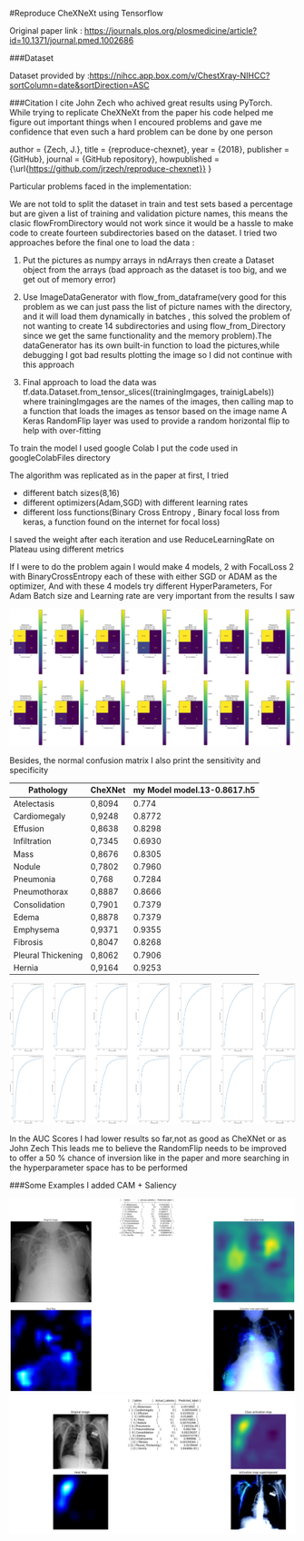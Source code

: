 #Reproduce CheXNeXt using Tensorflow

Original paper link : https://journals.plos.org/plosmedicine/article?id=10.1371/journal.pmed.1002686

###Dataset

Dataset provided by :https://nihcc.app.box.com/v/ChestXray-NIHCC?sortColumn=date&sortDirection=ASC

###Citation
I cite John Zech who achived great results using PyTorch.
While trying to replicate CheXNeXt from the paper his code helped me figure out important things when I encoured problems 
and gave me confidence that even such a hard problem can be done by one person

  author = {Zech, J.},
  title = {reproduce-chexnet},
  year = {2018},
  publisher = {GitHub},
  journal = {GitHub repository},
  howpublished = {\url{https://github.com/jrzech/reproduce-chexnet}}
}


Particular problems faced in the implementation:

We are not told to split the dataset in train and test sets based a percentage but are given a list of training and validation picture names,
this means the clasic flowFromDirectory would not work since it would be a hassle to make code to create fourteen subdirectories based on the dataset.
I tried two approaches before the final one to load the data :

1. Put the pictures as numpy arrays in ndArrays then create a Dataset object from the arrays
(bad approach as the dataset is too big, and we get out of memory error)


2. Use ImageDataGenerator with flow_from_dataframe(very good for this problem as we can just pass the list
 of picture names with the directory, and it will load them dynamically in batches
, this solved the problem of not wanting to create 14 subdirectories and using flow_from_Directory 
since we get the same functionality and the memory problem).The dataGenerator has its own built-in function to load the pictures,while debugging I got bad results plotting the image so I did not continue with this approach 


4. Final approach to load the data was tf.data.Dataset.from_tensor_slices((trainingImgages, trainigLabels))  
where trainingImgages are the names of the images, then calling map to a function that loads the images as tensor based on the image name 
A Keras RandomFlip layer was used to provide a random horizontal flip to help with over-fitting 

To train the model I used google Colab
I put the code used in googleColabFiles directory 

The algorithm was replicated as in the paper at first,
I tried 
- different batch sizes(8,16) 
- different optimizers(Adam,SGD) with different learning rates
- different loss functions(Binary Cross Entropy , Binary focal loss from keras, a function found on the internet for focal loss)

I saved the weight after each iteration and use ReduceLearningRate on Plateau using different metrics 

If I were to do the problem again I would make 4 models, 2 with FocalLoss 2 with BinaryCrossEntropy each of these with either SGD or ADAM as the optimizer,
And with these 4 models try different HyperParameters, For Adam Batch size and Learning rate are very important from the results I saw


<img src="./rez/CMBestAUC.png" alt="Confusion Matrix" />

Besides, the normal confusion matrix I also print  the sensitivity and specificity

| Pathology | CheXNet | my Model model.13-0.8617.h5|
| ----------- | ----------- |----------- |
| Atelectasis | 0,8094 | 0.774|
| Cardiomegaly | 0,9248 | 0.8772|
| Effusion | 0,8638 | 0.8298|
| Infiltration | 0,7345 | 0.6930|
| Mass | 0,8676 | 0.8305|
| Nodule | 0,7802 | 0.7960|
| Pneumonia | 0,768 | 0.7284|
| Pneumothorax | 0,8887 | 0.8666|
| Consolidation | 0,7901 | 0.7379|
| Edema | 0,8878 | 0.7379 | 0.8466|
| Emphysema | 0,9371 | 0.9355|
| Fibrosis | 0,8047 | 0.8268|
| Pleural Thickening | 0,8062 | 0.7906|
| Hernia | 0,9164 | 0.9253|

<img src="./rez/AUCBestAUC.png" alt="AUC scores" />

In the AUC Scores I had lower results so far,not as good as CheXNet or as John Zech
This leads me to believe the RandomFlip needs to be improved to offer a 50 % chance of inversion like in the paper and more searching in the hyperparameter space has to be performed

###Some Examples
I added CAM  + Saliency 

<img src="./rez/HeatMapBestAUC.png" alt="Example 1 " />

<img src="./rez/heatMap2bestAUC.png" alt="Example 2" />



